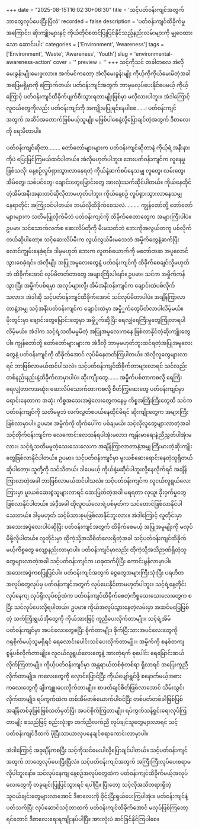 +++
date = "2025-08-15T16:02:30+06:30"
title = 'သင့်ပတ်ဝန်းကျင်အတွက် ဘာတွေလုပ်ပေးပြီးပြီလဲ'
recorded = false
description = 'ပတ်ဝန်းကျင်ထိခိုက်မှုအကြောင်း၊ ဆိုးကျိုးများနှင့် ကိုယ်တိုင်စတင်ပြုပြင်နိုင်သည့်နည်းလမ်းများကို မျှဝေထားသော ဆောင်းပါး'
categories = ['Environment', 'Awareness']
tags = ['Environment', 'Waste', 'Awareness', 'Youth']
slug = 'environmental-awareness-action'
cover = ''
preview = ''
+++
သင့်ကိုသင် တခါတလေ အဲလိုမေးခွန်းမျိုးမေးဖူးလား။ အက်မင်ကတော့ အဲလိုမေးခွန်းမျိုး ကိုယ့်ကိုကိုယ်မေးမိတဲ့အခါ အဖြေမရှိမှာကို ကြောက်တယ်၊ ပတ်ဝန်းကျင်အတွက် ဘာမှမလုပ်ပေးနိုင်ပေမယ့် ကိုယ့်ကြောင့် ပတ်ဝန်းကျင်ထိခိုက်ပျက်စီးသွားရတာမျိုးဖြစ်မှာ မလိုလားပါဘူး။ အဲဒါကြောင့် လူငယ်တွေကိုလည်း ပတ်ဝန်းကျင်ကို အကျိုးမပြုရင်နေပါစေ……၊ ပတ်ဝန်းကျင်အတွက် အဆိပ်အတောက်ဖြစ်မယ့်သူမျိုး မဖြစ်ပါစေနဲ့လို့ပြောချင်တဲ့အတွက် ဒီစာလေးကို ရေးမိတာပါ။

ပတ်ဝန်းကျင်ဆိုတာ……..
တော်တော်များများက ပတ်ဝန်းကျင်ဆိုတာနဲ့ ကိုယ့်ရဲ့အနီးနားကိုပဲ ပြေးမြင်ကြမယ်ထင်ပါတယ်။ အဲလိုမဟုတ်ပါဘူး။ ဘေးပတ်ဝန်းကျင်က လူနေမှုဖြစ်သလို၊ နေ့စဉ်လှုပ်ရှားသွားလာနေရတဲ့ ကိုယ်နဲ့ဆက်စပ်နေသမျှ လူတွေ၊ လမ်းတွေ၊ အိမ်တွေ၊ သစ်ပင်တွေ၊ ချောင်းတွေမြောင်းတွေ အားလုံးသက်ဆိုင်ပါတယ်။ ကိုယ်နေထိုင်တဲ့အိမ်အနီးအနားတင်ဆိုလိုတာမဟုတ်ပါဘူး၊ ကိုယ်နေ့စဉ် လှုပ်ရှားသွားလာနေသမျှနေရာတိုင်း အကြုံးဝင်ပါတယ်။
ဘယ်လိုထိခိုက်စေသလဲ……….
ကျွန်တော်တို့ တော်တော်များများက သတိမပြုလိုက်မိဘဲ ပတ်ဝန်းကျင်ကို ထိခိုက်စေတာတွေက အများကြီးပါပဲ။ ဥပမာ၊ သင်သောက်လက်စ ဆေးလိပ်တိုကို မီးမသတ်ဘဲ ဘေးကိုအလွယ်တကူ ပစ်လိုက်တယ်ဆိုပါတော့။ သင့်ဆေးလိပ်မီးက လွယ်လွယ်မီးမသေဘဲ အမှိုက်တွေနဲ့ဆက်ပြီးလောင်ကျွမ်းနေခဲ့ရင်။ ဒါမှမဟုတ် ဘေးက လူတစ်ယောက်ကို မတော်တဆ အပူလောင်သွားစေခဲ့ရင်။ အဲလိုမျိုး အပြုအမူလေးတွေနဲ့ ပတ်ဝန်းကျင်ကို ထိခိုက်စေချင်လို့မဟုတ်ဘဲ ထိခိုက်အောင် လုပ်မိတတ်တာတွေ အများကြီးပါနော်။ ဥပမာ။ သင်က အမှိုက်ကန်သွားပြီး အမှိုက်ပစ်ရမှာ အလုပ်များလို့၊ အိမ်အနီးဝန်းကျင်က ချောင်းထဲပစ်လိုက်သလား။ အဲဒါဆို သင့်ပတ်ဝန်းကျင်ထိခိုက်အောင် သင်လုပ်မိတာပါပဲ။ အချိန်ကြာလာတာနဲ့အမျှ သင့်အနီးပတ်ဝန်းကျင်က ချောင်းထဲမှာ အမှိုှုက်တွေပိတ်လာပါလိမ့်မယ်။ မိုးတွင်းမှာ ချောင်းတွေမြောင်းတွေမှာ အမှိုှုက်ဆို့ပြီး ရေလျှံရေကြီးမှုတွေကြုံလာရပါလိမ့်မယ်။ အဲဒါက သင့်ရဲ့သတိမမူမိတဲ့ အပြုအမူလေးကနေ ဖြစ်လာနိုင်တဲ့ဆိုးကျိုးတွေပါ။ ကျွန်တော်တို့ တော်တော်များများက အဲဒီလို ဘာမှမဟုတ်ဘူးထင်ရတဲ့အပြုအမူလေးတွေနဲ့ ပတ်ဝန်းကျင်ကို ထိခိုက်အောင် လုပ်မိနေတတ်ကြပါတယ်။ အဲလိုလူတွေများလာရင် ဘာဖြစ်လာမယ်ထင်ပါသလဲ။ သင့်ပတ်ဝန်းကျင်ထိခိုက်တာများလာရင် သင်လည်း တစ်နည်းနည်းနဲ့ထိခိုက်လာမှာပါပဲ။
ဆိုးကျိုးတွေ…….
အမှိုက်ပစ်တာကစလို့ ရေကြီးရေလျှံတာကအဆုံး၊ ဆေးလိပ်သောက်တာကစလို့ စိတ်ကြွဆေးတွေ ပတ်ဝန်းကျင်မှာရောင်းနေတာက အဆုံး ကိစ္စအသေးအဖွဲလေးတွေကနေမှ ကိစ္စအကြီးကြီးတွေထိ သင်ကပတ်ဝန်းကျင်ကို သတိမမူဘဲ လက်လွတ်စပယ်နေထိုင်မိရင် ဆိုးကျိုးတွေက အများကြီးဖြစ်လာမှာပါ။ ဥပမာ။ အမှိုက်ကို တိုက်ပေါ်က ပစ်ချမယ်၊ သင့်လိုလူတွေများလာတဲ့အခါ သင့်တိုက်ဝန်းကျင်က လေကောင်းလေသန်ရပါအုံးမလား၊ ကျန်းမာရေးနဲ့ညီညွှတ်ပါအုံးမလား။ သင့်ရဲ့သတိမမူတဲ့သေးသေးလေးက အချိန်ကြာလာတာနဲ့အမျှ ကြီးမားတဲ့ဆိုးကျိုးတွေဖြစ်လာနိုင်ပါတယ်။ ဥပမာ။ သင့်ပတ်ဝန်းကျင်မှာ မူးယစ်ဆေးရောင်းနေတဲ့သူရှိတယ်ဆိုပါတော့၊ သူတို့ကို သင်သိတယ်၊ ဒါပေမယ့် ကိုယ်နဲ့မဆိုင်ပါဘူးလို့နေလိုက်ရင် အချိန်ကြာလာတဲ့အခါ ဘာဖြစ်လာမယ်ထင်ပါသလဲ။ သင့်ပတ်ဝန်းကျင်က လူငယ်လူရွယ်လေးကြားမှာ မူးယစ်ဆေးစွဲသူများလာရင် ဆေးပြတ်တဲ့အခါ မရရတာ လုယူ၊ ခိုးဝှက်မှုတွေဖြစ်လာနိုင်ပါတယ်။ အဲဒီ့အခါ ထိုလူငယ်လေးရဲ့ပစ်မှတ်က သင်တောင်ဖြစ်လာနိုင်ပါသေးတယ်။ ဒါမှမဟုတ် သင့်မိသားစုမဖြစ်လာနိုင်ဘူးလား။ အဲဒါကြောင့် လူတိုင်းမှာ အသေးအဖွဲလေးပါပဲဆိုပြီး ပတ်ဝန်းကျင်အတွက် ထိခိုက်စေမယ့် အပြုအမူမျိုးကို မလုပ်မိဖို့လိုပါတယ်။ လူတိုင်းမှာ ထိုကဲ့သို့အသိစိတ်လေးရှိတဲ့အခါ သင့်ပတ်ဝန်းကျင်ထိခိုက်မယ့်ကိစ္စတွေ လျော့နည်းလာမှာပါ။ ပတ်ဝန်းကျင်မှာလည်း ထိုကဲ့သို့အသိဉာဏ်ရှိတဲ့သူတွေများလာတဲ့အခါ သင့်ပတ်ဝန်းကျင်က ယခုထက်ပိုပြီး ကောင်းမွန်လာမှာပါ။
အသေးအဖွဲကစပြုပြင်ပါ။
ပတ်ဝန်းကျင်အတွက် ငွေတွေအများကြီးသုံးပြီး ပရဟိတအလုပ်တွေလုပ်မှ ပတ်ဝန်းကျင်အတွက် လုပ်ပေးနိုင်တာမဟုတ်ပါဘူး။ သင့်ရဲ့နေ့တိုင်းလုပ်နေကျ လုပ်ရိုးလုပ်စဉ်ထဲက ပတ်ဝန်းကျင်ထိခိုက်စေတဲ့ကိစ္စသေးသေးလေးတွေက စပြီး သင်လုပ်ပေးလို့ရပါတယ်။ ဥပမာ။ ကိုယ်အလုပ်သွားနေတဲ့လမ်းမှာ အဆင်မပြေဖြစ်တဲ့ သက်ကြီးရွယ်အိုတွေကို ကိုယ်အားဖြင့် ကူညီပေးလိုက်တာမျိုး။ သင့်ရဲ့အိမ်ပတ်ဝန်းကျင်မှာ အပင်လေးတွေစပြီး စိုက်တာမျိုး၊ စိုက်ပြီးသားအပင်လေးတွေကို ဂရုစိုက်မယ့်သူမရှိရင် ရေလောင်းပေါင်းသင်ပေးလိုက်တာမျိုး။ အမှိုက်ကို စနစ်တကျစွန့်ပစ်လိုက်တာမျိုး။ လူငယ်လူရွယ်လေးတွေနဲ့ အားတဲ့ရက် စုပေါင်း ရေမြောင်းဆယ်လိုက်ကြတာမျိုး၊ ကိုယ့်ပတ်ဝန်းကျင်မှာ အန္တရာယ်တစ်စုံတစ်ရာ ရှိလာရင် အပြေးကူညီလိုက်တာမျိုး။ ကလေးတွေကို လှောင်ပြောင်ပြီး ကိုယ်ပျော်ရွှင်ဖို့ စနောက်မယ့်အစား ကလေးတွေကို ချီးကျူးပေးလိုက်တာမျိုး။ စာဖတ်ချင်စိတ်ဖြစ်လာအောင် သိမ်းသွင်းလိုက်တာမျိုး၊ ရပ်ကွက်ထဲက တစ်အိမ်တစ်ယောက်ပါဝင်ပြီး တစ်ပတ်တစ်ခါဖြစ်ဖြစ် အချိန်တစ်ခုဖြစ်ဖြစ်သတ်မှတ်ပြီး အပင်စိုက်ကြတာမျိုး၊ ရပ်ကွက်သန့်ရှင်းရေးလုပ်ကြတာမျိုး စသည်ဖြင့် စည်းလုံးစွာ တက်ညီလက်ညီ လုပ်ချင်သူတွေများလာရင် သင့်ပတ်ဝန်းကျင်ဒီထက် ပိုပြီးသာယာလှပနေချင်စရာကောင်းလာမှာပါ။

အဲဒါကြောင့် အခုချိန်ကစပြီး သင့်ကိုသင်မေးပါလို့ပြောချင်ပါတယ်။ သင့်ပတ်ဝန်းကျင်အတွက် ဘာတွေလုပ်ပေးပြီးပြီလဲ။ သင့်ပတ်ဝန်းကျင်အတွက် အကြီးကြီးလုပ်ပေးစရာမလိုပါဘူးနော်။ သင်လုပ်နေကျ နေ့စဉ်အလုပ်တွေထဲက ပတ်ဝန်းကျင်ထိခိုက်မယ့်အလုပ်လေးတွေကို တခုချင်းပြုပြင်သွားရင် ရပါပြီ။ ပြီးတော့ သင့်လိုအသိတရားရှိတဲ့သူငယ်ချင်းတွေများလာအောင် ဒီစာလေးကို ဝိုင်းပြီးရှယ်ပေးကြပါအုံး။ ပတ်ဝန်းကျင်နဲ့ပတ်သက်ပြီး လုပ်ဆောင်သင့်တာထက် ပတ်ဝန်းကျင်ထိခိုက်အောင် မလုပ်ဖြစ်ကြတော့ရင်တောင် ဒီစာလေးရေးရကျိုးနပ်ပါပြီ။
အားလုံးပဲ ဆင်ခြင်နိုင်ကြပါစေ။ 
